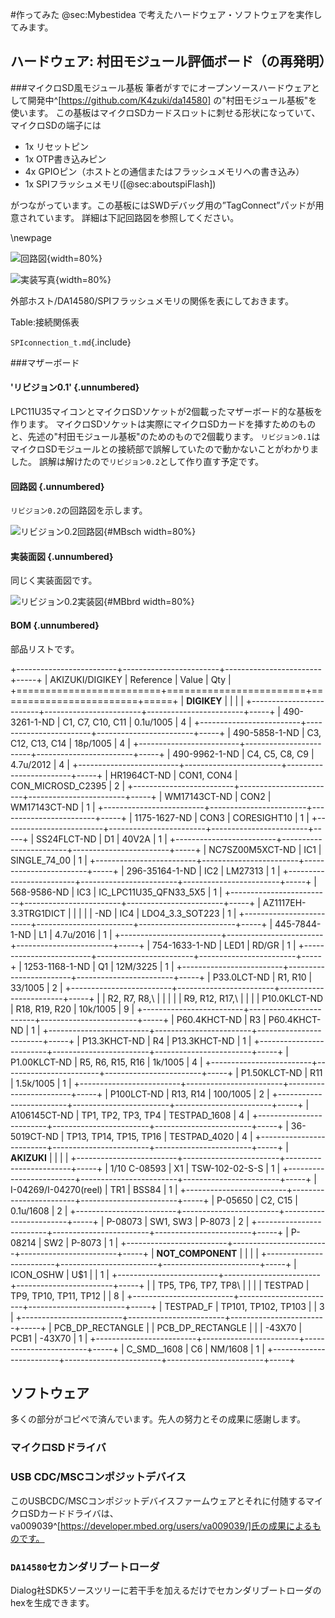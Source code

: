 
#作ってみた
@sec:Mybestidea で考えたハードウェア・ソフトウェアを実作してみます。

## ハードウェア: 村田モジュール評価ボード（の再発明）
###マイクロSD風モジュール基板
筆者がすでにオープンソースハードウェアとして開発中^[https://github.com/K4zuki/da14580]
の"村田モジュール基板"を使います。
この基板はマイクロSDカードスロットに刺せる形状になっていて、マイクロSDの端子には

* 1x リセットピン
* 1x OTP書き込みピン
* 4x GPIOピン（ホストとの通信またはフラッシュメモリへの書き込み）
* 1x SPIフラッシュメモリ([@sec:aboutspiFlash])

がつながっています。この基板にはSWDデバッグ用の”TagConnect”パッドが用意されています。
詳細は下記回路図を参照してください。

\newpage

![回路図](2.4.1_MurataMicroSD.sch.png){width=80%}

![実装写真](MurataMicroSD.jpg){width=80%}

外部ホスト/DA14580/SPIフラッシュメモリの関係を表にしておきます。

Table:接続関係表

`SPIconnection_t.md`{.include}

###マザーボード
#### 'リビジョン0.1' {.unnumbered}
LPC11U35マイコンとマイクロSDソケットが2個載ったマザーボード的な基板を作ります。
マイクロSDソケットは実際にマイクロSDカードを挿すためのものと、先述の"村田モジュール基板"のためのもので2個載ります。
`リビジョン0.1`はマイクロSDモジュールとの接続部で誤解していたので動かないことがわかりました。
誤解は解けたので`リビジョン0.2`として作り直す予定です。

#### 回路図 {.unnumbered}
`リビジョン0.2`の回路図を示します。

![リビジョン0.2回路図](MurataMicroMBr02.sch.png){#MBsch width=80%}

#### 実装面図 {.unnumbered}
同じく実装面図です。

![リビジョン0.2実装図](MurataMicroMBr02.brd.png){#MBbrd width=80%}

#### BOM {.unnumbered}
部品リストです。

<!--
`MurataMicroMBr02_t.md`{.include}
-->
+-------------------------+------------------------+------------------------+-----+
| AKIZUKI/DIGIKEY         | Reference              | Value                  | Qty |
+=========================+========================+========================+=====+
| **DIGIKEY**             |                        |                        |     |
+-------------------------+------------------------+------------------------+-----+
| 490-3261-1-ND           | C1, C7, C10, C11       | 0.1u/1005              |  4  |
+-------------------------+------------------------+------------------------+-----+
| 490-5858-1-ND           | C3, C12, C13, C14      | 18p/1005               |  4  |
+-------------------------+------------------------+------------------------+-----+
| 490-9962-1-ND           | C4, C5, C8, C9         | 4.7u/2012              |  4  |
+-------------------------+------------------------+------------------------+-----+
| HR1964CT-ND             | CON1, CON4             | CON_MICROSD_C2395      |  2  |
+-------------------------+------------------------+------------------------+-----+
| WM17143CT-ND            | CON2                   | WM17143CT-ND           |  1  |
+-------------------------+------------------------+------------------------+-----+
| 1175-1627-ND            | CON3                   | CORESIGHT10            |  1  |
+-------------------------+------------------------+------------------------+-----+
| SS24FLCT-ND             | D1                     | 40V2A                  |  1  |
+-------------------------+------------------------+------------------------+-----+
| NC7SZ00M5XCT-ND         | IC1                    | SINGLE_74_00           |  1  |
+-------------------------+------------------------+------------------------+-----+
| 296-35164-1-ND          | IC2                    | LM27313                |  1  |
+-------------------------+------------------------+------------------------+-----+
| 568-9586-ND             | IC3                    | IC_LPC11U35_QFN33_5X5  |  1  |
+-------------------------+------------------------+------------------------+-----+
| AZ1117EH-3.3TRG1DICT    |                        |                        |     |
| -ND                     | IC4                    | LDO4_3.3_SOT223        |  1  |
+-------------------------+------------------------+------------------------+-----+
| 445-7844-1-ND           | L1                     | 4.7u/2016              |  1  |
+-------------------------+------------------------+------------------------+-----+
| 754-1633-1-ND           | LED1                   | RD/GR                  |  1  |
+-------------------------+------------------------+------------------------+-----+
| 1253-1168-1-ND          | Q1                     | 12M/3225               |  1  |
+-------------------------+------------------------+------------------------+-----+
| P33.0LCT-ND             | R1, R10                | 33/1005                |  2  |
+-------------------------+------------------------+------------------------+-----+
|                         | R2, R7, R8,\           |                        |     |
|                         | R9, R12, R17,\         |                        |     |
| P10.0KLCT-ND            | R18, R19, R20          | 10k/1005               |  9  |
+-------------------------+------------------------+------------------------+-----+
| P60.4KHCT-ND            | R3                     | P60.4KHCT-ND           |  1  |
+-------------------------+------------------------+------------------------+-----+
| P13.3KHCT-ND            | R4                     | P13.3KHCT-ND           |  1  |
+-------------------------+------------------------+------------------------+-----+
| P1.00KLCT-ND            | R5, R6, R15, R16       | 1k/1005                |  4  |
+-------------------------+------------------------+------------------------+-----+
| P1.50KLCT-ND            | R11                    | 1.5k/1005              |  1  |
+-------------------------+------------------------+------------------------+-----+
| P100LCT-ND              | R13, R14               | 100/1005               |  2  |
+-------------------------+------------------------+------------------------+-----+
| A106145CT-ND            | TP1, TP2, TP3, TP4     | TESTPAD_1608           |  4  |
+-------------------------+------------------------+------------------------+-----+
| 36-5019CT-ND            | TP13, TP14, TP15, TP16 | TESTPAD_4020           |  4  |
+-------------------------+------------------------+------------------------+-----+
| **AKIZUKI**             |                        |                        |     |
+-------------------------+------------------------+------------------------+-----+
| 1/10 C-08593            | X1                     | TSW-102-02-S-S         |  1  |
+-------------------------+------------------------+------------------------+-----+
| I-04269/I-04270(reel)   | TR1                    | BSS84                  |  1  |
+-------------------------+------------------------+------------------------+-----+
| P-05650                 | C2, C15                | 0.1u/1608              |  2  |
+-------------------------+------------------------+------------------------+-----+
| P-08073                 | SW1, SW3               | P-8073                 |  2  |
+-------------------------+------------------------+------------------------+-----+
| P-08214                 | SW2                    | P-8073                 |  1  |
+-------------------------+------------------------+------------------------+-----+
| **NOT_COMPONENT**       |                        |                        |     |
+-------------------------+------------------------+------------------------+-----+
| ICON_OSHW               | U$1                    |                        |  1  |
+-------------------------+------------------------+------------------------+-----+
|                         | TP5, TP6, TP7, TP8\    |                        |     |
| TESTPAD                 | TP9, TP10, TP11, TP12  |                        |  8  |
+-------------------------+------------------------+------------------------+-----+
| TESTPAD_F               | TP101, TP102, TP103    |                        |  3  |
+-------------------------+------------------------+------------------------+-----+
| PCB_DP_RECTANGLE        |                        | PCB_DP_RECTANGLE       |     |
| -43X70                  | PCB1                   | -43X70                 |  1  |
+-------------------------+------------------------+------------------------+-----+
| C_SMD__1608             | C6                     | NM/1608                |  1  |
+-------------------------+------------------------+------------------------+-----+

## ソフトウェア
多くの部分がコピペで済んでいます。先人の努力とその成果に感謝します。

### マイクロSDドライバ
### USB CDC/MSCコンポジットデバイス
このUSBCDC/MSCコンポジットデバイスファームウェアとそれに付随するマイクロSDカードドライバは、
va009039^[https://developer.mbed.org/users/va009039/]氏の成果によるものです。

### `DA14580`セカンダリブートローダ
Dialog社SDK5ソースツリーに若干手を加えるだけでセカンダリブートローダのhexを生成できます。
